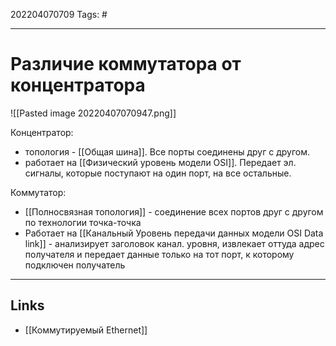202204070709
Tags: #

---

# Различие коммутатора от концентратора

![[Pasted image 20220407070947.png]]

Концентратор:
- топология - [[Общая шина]]. Все порты соединены друг с другом.
- работает на [[Физический уровень модели OSI]]. Передает эл. сигналы, которые поступают на один порт, на все остальные.

Коммутатор:
- [[Полносвязная топология]] - соединение всех портов друг с другом по технологии точка-точка
- Работает на [[Канальный Уровень передачи данных модели OSI Data link]] - анализирует заголовок канал. уровня, извлекает оттуда адрес получателя  и передает данные только на тот порт, к которому подключен получатель

---
## Links
- [[Коммутируемый Ethernet]]